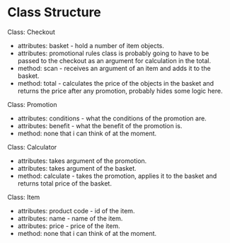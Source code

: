 # Class Structure

Class: Checkout

- attributes: basket - hold a number of item objects.
- attributes: promotional rules class is probably going to have to be passed to the checkout as an argument for calculation in the total. 
- method: scan - receives an argument of an item and adds it to the basket.
- method: total - calculates the price of the objects in the basket and returns the price after any promotion, probably hides some logic here.

Class: Promotion

- attributes: conditions - what the conditions of the promotion are.
- attributes: benefit - what the benefit of the promotion is.
- method: none that i can think of at the moment.

Class: Calculator

- attributes: takes argument of the promotion.
- attributes: takes argument of the basket.
- method: calculate - takes the promotion, applies it to the basket and returns total price of the basket.

Class: Item

- attributes: product code - id of the item.
- attributes: name - name of the item.
- attributes: price - price of the item.
- method: none that i can think of at the moment.